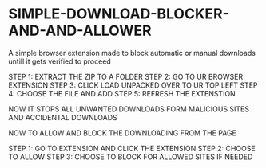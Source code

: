 # SIMPLE-DOWNLOAD-BLOCKER-AND-AND-ALLOWER
A simple browser extension made to block automatic or manual downloads untill it gets verified to proceed

STEP 1: EXTRACT THE ZIP TO A FOLDER
STEP 2: GO TO UR BROWSER EXTENSION
STEP 3: CLICK LOAD UNPACKED OVER TO UR TOP LEFT
STEP 4: CHOOSE THE FILE AND ADD
STEP 5: REFRESH THE EXTENSTION

NOW IT STOPS ALL UNWANTED DOWNLOADS FORM MALICIOUS SITES AND ACCIDENTAL DOWNLOADS

NOW TO ALLOW AND BLOCK THE DOWNLOADING FROM THE PAGE 

STEP 1: GO TO EXTENSION AND CLICK THE EXTENSION
STEP 2: CHOOSE TO ALLOW 
STEP 3: CHOOSE TO BLOCK FOR ALLOWED SITES IF NEEDED 
